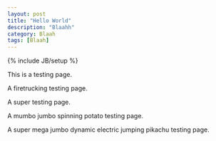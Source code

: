 ```yaml
---
layout: post
title: "Hello World"
description: "Blaahh"
category: Blaah
tags: [Blaah]
---
```

{% include JB/setup %}

This is a testing page.

A firetrucking testing page.

A super testing page.

A mumbo jumbo spinning potato testing page.

A super mega jumbo dynamic electric jumping pikachu testing page.
